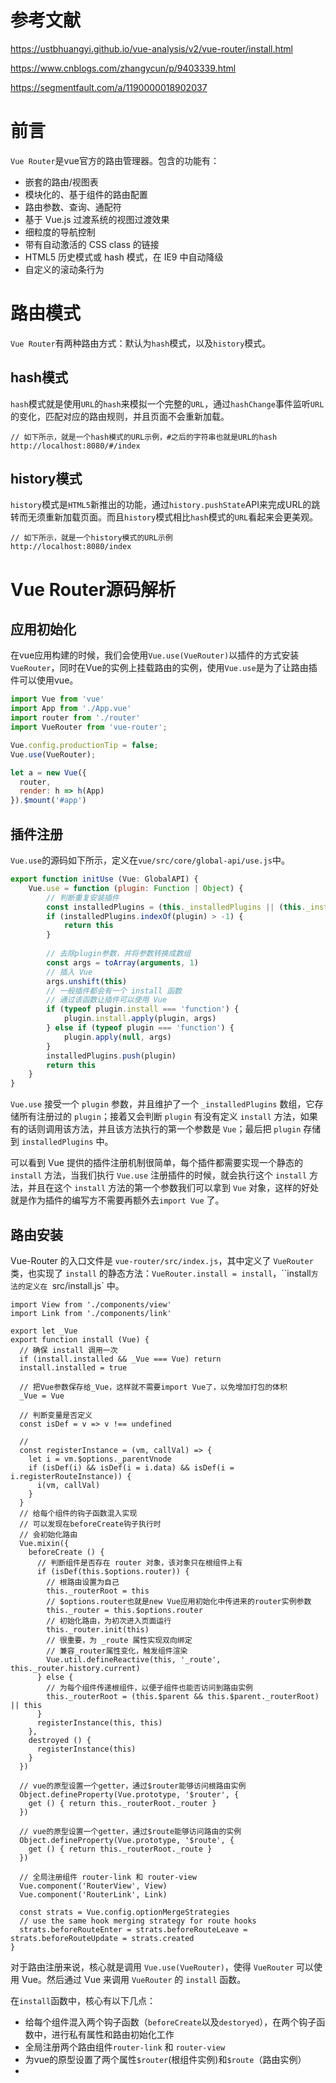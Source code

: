 # 参考文献

https://ustbhuangyi.github.io/vue-analysis/v2/vue-router/install.html

https://www.cnblogs.com/zhangycun/p/9403339.html

https://segmentfault.com/a/1190000018902037

# 前言

`Vue Router`是vue官方的路由管理器。包含的功能有：

- 嵌套的路由/视图表
- 模块化的、基于组件的路由配置
- 路由参数、查询、通配符
- 基于 Vue.js 过渡系统的视图过渡效果
- 细粒度的导航控制
- 带有自动激活的 CSS class 的链接
- HTML5 历史模式或 hash 模式，在 IE9 中自动降级
- 自定义的滚动条行为

# 路由模式

`Vue Router`有两种路由方式：默认为`hash`模式，以及`history`模式。

## hash模式

`hash`模式就是使用`URL`的`hash`来模拟一个完整的`URL`，通过`hashChange`事件监听`URL`的变化，匹配对应的路由规则，并且页面不会重新加载。

```
// 如下所示，就是一个hash模式的URL示例，#之后的字符串也就是URL的hash
http://localhost:8080/#/index
```

## history模式

`history`模式是`HTML5`新推出的功能，通过`history.pushState`API来完成URL的跳转而无须重新加载页面。而且`history`模式相比`hash`模式的`URL`看起来会更美观。

```
// 如下所示，就是一个history模式的URL示例
http://localhost:8080/index
```

# Vue Router源码解析

## 应用初始化

在vue应用构建的时候，我们会使用`Vue.use(VueRouter)`以插件的方式安装`VueRouter`，同时在Vue的实例上挂载路由的实例，使用`Vue.use`是为了让路由插件可以使用vue。

```js
import Vue from 'vue'
import App from './App.vue'
import router from './router'
import VueRouter from 'vue-router';

Vue.config.productionTip = false;
Vue.use(VueRouter);

let a = new Vue({
  router,
  render: h => h(App)
}).$mount('#app')
```

## 插件注册

`Vue.use`的源码如下所示，定义在`vue/src/core/global-api/use.js`中。

```js
export function initUse (Vue: GlobalAPI) {
    Vue.use = function (plugin: Function | Object) {
        // 判断重复安装插件
        const installedPlugins = (this._installedPlugins || (this._installedPlugins = []))
        if (installedPlugins.indexOf(plugin) > -1) {
            return this
        }
        
        // 去除plugin参数，并将参数转换成数组
        const args = toArray(arguments, 1)
        // 插入 Vue
        args.unshift(this)
        // 一般插件都会有一个 install 函数
        // 通过该函数让插件可以使用 Vue
        if (typeof plugin.install === 'function') {
            plugin.install.apply(plugin, args)
        } else if (typeof plugin === 'function') {
            plugin.apply(null, args)
        }
        installedPlugins.push(plugin)
        return this
    }
}
```

`Vue.use` 接受一个 `plugin` 参数，并且维护了一个 `_installedPlugins` 数组，它存储所有注册过的 `plugin`；接着又会判断 `plugin` 有没有定义 `install` 方法，如果有的话则调用该方法，并且该方法执行的第一个参数是 `Vue`；最后把 `plugin` 存储到 `installedPlugins` 中。

可以看到 Vue 提供的插件注册机制很简单，每个插件都需要实现一个静态的 `install` 方法，当我们执行 `Vue.use` 注册插件的时候，就会执行这个 `install` 方法，并且在这个 `install` 方法的第一个参数我们可以拿到 `Vue` 对象，这样的好处就是作为插件的编写方不需要再额外去`import Vue` 了。

## 路由安装

Vue-Router 的入口文件是 `vue-router/src/index.js`，其中定义了 `VueRouter` 类，也实现了 `install` 的静态方法：`VueRouter.install = install`，``install`方法的定义在 `src/install.js` 中。

```
import View from './components/view'
import Link from './components/link'

export let _Vue
export function install (Vue) {
  // 确保 install 调用一次
  if (install.installed && _Vue === Vue) return
  install.installed = true

  // 把Vue参数保存给_Vue，这样就不需要import Vue了，以免增加打包的体积
  _Vue = Vue
  
  // 判断变量是否定义
  const isDef = v => v !== undefined
  
  // 
  const registerInstance = (vm, callVal) => {
    let i = vm.$options._parentVnode
    if (isDef(i) && isDef(i = i.data) && isDef(i = i.registerRouteInstance)) {
      i(vm, callVal)
    }
  }
  // 给每个组件的钩子函数混入实现
  // 可以发现在beforeCreate钩子执行时
  // 会初始化路由
  Vue.mixin({
    beforeCreate () {
      // 判断组件是否存在 router 对象，该对象只在根组件上有
      if (isDef(this.$options.router)) {
        // 根路由设置为自己
        this._routerRoot = this
        // $options.router也就是new Vue应用初始化中传进来的router实例参数
        this._router = this.$options.router
        // 初始化路由，为初次进入页面运行
        this._router.init(this)
        // 很重要，为 _route 属性实现双向绑定
        // 兼容_router属性变化，触发组件渲染
        Vue.util.defineReactive(this, '_route', this._router.history.current)
      } else {
        // 为每个组件传递根组件，以便子组件也能否访问到路由实例
        this._routerRoot = (this.$parent && this.$parent._routerRoot) || this
      }
      registerInstance(this, this)
    },
    destroyed () {
      registerInstance(this)
    }
  })
  
  // vue的原型设置一个getter，通过$router能够访问根路由实例
  Object.defineProperty(Vue.prototype, '$router', {
    get () { return this._routerRoot._router }
  })

  // vue的原型设置一个getter，通过$route能够访问路由的实例
  Object.defineProperty(Vue.prototype, '$route', {
    get () { return this._routerRoot._route }
  })
  
  // 全局注册组件 router-link 和 router-view
  Vue.component('RouterView', View)
  Vue.component('RouterLink', Link)
  
  const strats = Vue.config.optionMergeStrategies
  // use the same hook merging strategy for route hooks
  strats.beforeRouteEnter = strats.beforeRouteLeave = strats.beforeRouteUpdate = strats.created
}
```

对于路由注册来说，核心就是调用 `Vue.use(VueRouter)`，使得 `VueRouter` 可以使用 Vue。然后通过 Vue 来调用 `VueRouter` 的 `install` 函数。

在`install`函数中，核心有以下几点：

- 给每个组件混入两个钩子函数（`beforeCreate`以及`destoryed`），在两个钩子函数中，进行私有属性和路由初始化工作
- 全局注册两个路由组件`router-link` 和 `router-view`
- 为vue的原型设置了两个属性`$router`(根组件实例)和`$route`（路由实例）
- 

